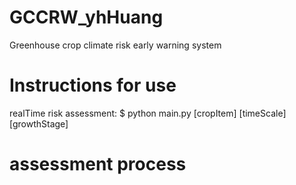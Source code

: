 # GCCRW_yhHuang
Greenhouse crop climate risk early warning system

# Instructions for use
realTime risk assessment: 
  $ python main.py [cropItem] [timeScale] [growthStage]



# assessment process